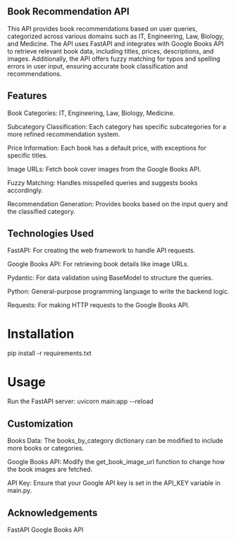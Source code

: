## Book Recommendation API
This API provides book recommendations based on user queries, categorized across various domains such as IT, Engineering, Law, Biology, and Medicine. The API uses FastAPI and integrates with Google Books API to retrieve relevant book data, including titles, prices, descriptions, and images. Additionally, the API offers fuzzy matching for typos and spelling errors in user input, ensuring accurate book classification and recommendations.

## Features
Book Categories: IT, Engineering, Law, Biology, Medicine.

Subcategory Classification: Each category has specific subcategories for a more refined recommendation system.

Price Information: Each book has a default price, with exceptions for specific titles.

Image URLs: Fetch book cover images from the Google Books API.

Fuzzy Matching: Handles misspelled queries and suggests books accordingly.

Recommendation Generation: Provides books based on the input query and the classified category.

## Technologies Used
FastAPI: For creating the web framework to handle API requests.

Google Books API: For retrieving book details like image URLs.

Pydantic: For data validation using BaseModel to structure the queries.

Python: General-purpose programming language to write the backend logic.

Requests: For making HTTP requests to the Google Books API.

# Installation
pip install -r requirements.txt

# Usage
Run the FastAPI server: uvicorn main:app --reload

## Customization
Books Data: The books_by_category dictionary can be modified to include more books or categories.

Google Books API: Modify the get_book_image_url function to change how the book images are fetched.

API Key: Ensure that your Google API key is set in the API_KEY variable in main.py.

## Acknowledgements
FastAPI
Google Books API